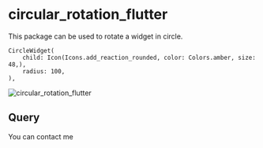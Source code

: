 # circular_rotation_flutter

This package can be used to rotate a widget in circle.


```
CircleWidget(
    child: Icon(Icons.add_reaction_rounded, color: Colors.amber, size: 48,),
    radius: 100,
),
```

![circular_rotation_flutter](https://ammarjaved.com/wp-content/uploads/2023/02/circular_rotation_flutter-.gif)

## Query
You can contact me
